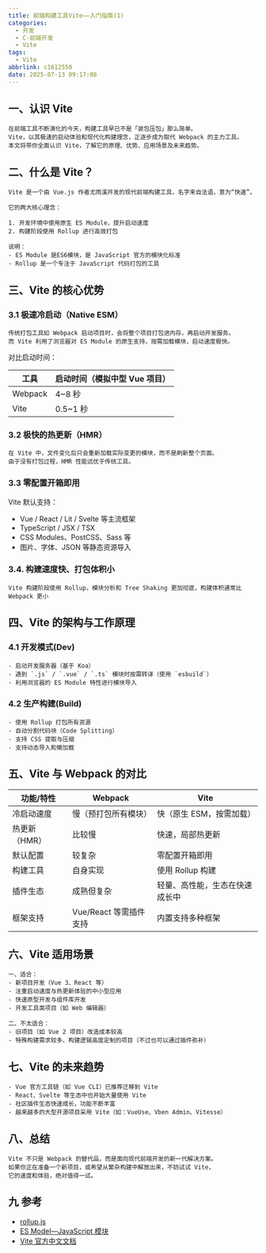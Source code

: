```yaml
---
title: 前端构建工具Vite——入门指南(1)
categories:
  - 开发
  - C-前端开发
  - Vite
tags:
  - Vite
abbrlink: c1612550
date: 2025-07-13 09:17:08
---
```

## 一、认识 Vite

```
在前端工具不断演化的今天，构建工具早已不是「装包压包」那么简单。
Vite，以其极速的启动体验和现代化构建理念，正逐步成为取代 Webpack 的主力工具。
本文将带你全面认识 Vite，了解它的原理、优势、应用场景及未来趋势。
```
<!--more-->

##  二、什么是 Vite？

```
Vite 是一个由 Vue.js 作者尤雨溪开发的现代前端构建工具，名字来自法语，意为“快速”。

它的两大核心理念：

1. 开发环境中使用原生 ES Module，提升启动速度
2. 构建阶段使用 Rollup 进行高效打包

说明：
- ES Module 是ES6模块，是 JavaScript 官方的模块化标准
- Rollup 是一个专注于 JavaScript 代码打包的工具
```

## 三、Vite 的核心优势

### 3.1 极速冷启动（Native ESM）

```
传统打包工具如 Webpack 启动项目时，会将整个项目打包进内存，再启动开发服务。
而 Vite 利用了浏览器对 ES Module 的原生支持，按需加载模块，启动速度极快。
```

对比启动时间：

| 工具     | 启动时间（模拟中型 Vue 项目） |
|----------|------------------------------|
| Webpack  | 4~8 秒                       |
| Vite     | 0.5~1 秒                     |

### 3.2 极快的热更新（HMR）

```
在 Vite 中，文件变化后只会重新加载实际变更的模块，而不是刷新整个页面。
由于没有打包过程，HMR 性能远优于传统工具。
```

### 3.3 零配置开箱即用

Vite 默认支持：

- Vue / React / Lit / Svelte 等主流框架
- TypeScript / JSX / TSX
- CSS Modules、PostCSS、Sass 等
- 图片、字体、JSON 等静态资源导入

### 3.4. 构建速度快、打包体积小

```
Vite 构建阶段使用 Rollup，模块分析和 Tree Shaking 更加彻底，构建体积通常比 Webpack 更小
```

## 四、Vite 的架构与工作原理

### 4.1 开发模式(Dev)

```
- 启动开发服务器（基于 Koa）
- 遇到 `.js` / `.vue` / `.ts` 模块时按需转译（使用 `esbuild`）
- 利用浏览器的 ES Module 特性进行模块导入
```

### 4.2 生产构建(Build)

```
- 使用 Rollup 打包所有资源
- 自动分割代码块（Code Splitting）
- 支持 CSS 提取与压缩
- 支持动态导入和懒加载
```

##  五、Vite 与 Webpack 的对比

| 功能/特性        | Webpack                  | Vite                            |
|------------------|--------------------------|---------------------------------|
| 冷启动速度        | 慢（预打包所有模块）       | 快（原生 ESM，按需加载）         |
| 热更新（HMR）     | 比较慢                   | 快速，局部热更新                  |
| 默认配置          | 较复杂                   | 零配置开箱即用                    |
| 构建工具          | 自身实现                 | 使用 Rollup 构建                  |
| 插件生态          | 成熟但复杂               | 轻量、高性能，生态在快速成长中     |
| 框架支持          | Vue/React 等需插件支持     | 内置支持多种框架                  |

##  六、Vite 适用场景

```
一、适合：
- 新项目开发（Vue 3、React 等）
- 注重启动速度与热更新体验的中小型应用
- 快速原型开发与组件库开发
- 开发工具类项目（如 Web 编辑器）

二、不太适合：
- 旧项目（如 Vue 2 项目）改造成本较高
- 特殊构建需求较多、构建逻辑高度定制的项目（不过也可以通过插件弥补）
```

## 七、Vite 的未来趋势

```
- Vue 官方工具链（如 Vue CLI）已推荐迁移到 Vite
- React、Svelte 等生态中也开始大量使用 Vite
- 社区插件生态快速成长，功能不断丰富
- 越来越多的大型开源项目采用 Vite（如：VueUse、Vben Admin、Vitesse）
```

## 八、总结

```
Vite 不只是 Webpack 的替代品，而是面向现代前端开发的新一代解决方案。
如果你正在准备一个新项目，或希望从繁杂构建中解放出来，不妨试试 Vite，
它的速度和体验，绝对值得一试。
```

## 九 参考

* [rollup.js](https://cn.rollupjs.org/)
* [ES Model—JavaScript 模块](https://developer.mozilla.org/zh-CN/docs/Web/JavaScript/Guide/Modules)
* [Vite 官方中文文档](https://cn.vitejs.dev/guide/)